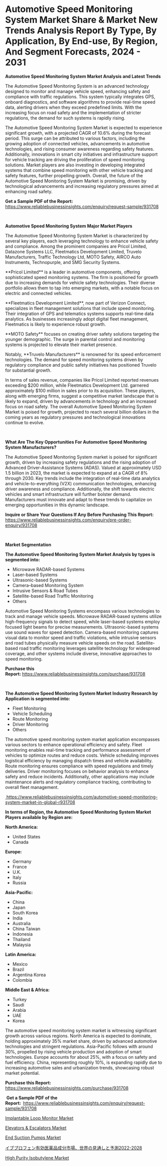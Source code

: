 <p><h1>Automotive Speed Monitoring System Market Share & Market New Trends Analysis Report By Type, By Application, By End-use, By Region, And Segment Forecasts, 2024 - 2031</h1></p><p><strong>Automotive Speed Monitoring System Market Analysis and Latest Trends</strong></p>
<p><p>The Automotive Speed Monitoring System is an advanced technology designed to monitor and manage vehicle speed, enhancing safety and compliance with traffic regulations. This system typically integrates GPS, onboard diagnostics, and software algorithms to provide real-time speed data, alerting drivers when they exceed predefined limits. With the increasing focus on road safety and the implementation of stricter regulations, the demand for such systems is rapidly rising.</p><p>The Automotive Speed Monitoring System Market is expected to experience significant growth, with a projected CAGR of 10.6% during the forecast period. This surge can be attributed to various factors, including the growing adoption of connected vehicles, advancements in automotive technologies, and rising consumer awareness regarding safety features. Additionally, innovations in smart city initiatives and infrastructure support for vehicle tracking are driving the proliferation of speed monitoring solutions. Market players are also investing in developing integrated systems that combine speed monitoring with other vehicle tracking and safety features, further propelling growth. Overall, the future of the Automotive Speed Monitoring System Market is promising, driven by technological advancements and increasing regulatory pressures aimed at enhancing road safety.</p></p>
<p><strong>Get a Sample PDF of the Report:&nbsp;</strong> <a href="https://www.reliablebusinessinsights.com/enquiry/request-sample/931708">https://www.reliablebusinessinsights.com/enquiry/request-sample/931708</a></p>
<p>&nbsp;</p>
<p><strong>Automotive Speed Monitoring System Major Market Players</strong></p>
<p><p>The Automotive Speed Monitoring System Market is characterized by several key players, each leveraging technology to enhance vehicle safety and compliance. Among the prominent companies are Pricol Limited, Datazone Systems LLC, Fleetmatics Development Limited, Truvelo Manufacturers, Traffic Technology Ltd, MOTO Safety, AIRCO Auto Instruments, Technopurple, and SMG Security Systems.</p><p>**Pricol Limited** is a leader in automotive components, offering sophisticated speed monitoring systems. The firm is positioned for growth due to increasing demands for vehicle safety technologies. Their diverse portfolio allows them to tap into emerging markets, with a notable focus on electric and connected vehicles.</p><p>**Fleetmatics Development Limited**, now part of Verizon Connect, specializes in fleet management solutions that include speed monitoring. Their integration of GPS and telematics systems supports real-time data analytics. As businesses increasingly adopt digital fleet management, Fleetmatics is likely to experience robust growth.</p><p>**MOTO Safety** focuses on creating driver safety solutions targeting the younger demographic. The surge in parental control and monitoring systems is projected to elevate their market presence. </p><p>Notably, **Truvelo Manufacturers** is renowned for its speed enforcement technologies. The demand for speed monitoring systems driven by regulatory compliance and public safety initiatives has positioned Truvelo for substantial growth.</p><p>In terms of sales revenue, companies like Pricol Limited reported revenues exceeding $200 million, while Fleetmatics Development Ltd. garnered approximately $100 million in sales prior to its acquisition. These players, along with emerging firms, suggest a competitive market landscape that is likely to expand, driven by advancements in technology and an increased focus on road safety. The overall Automotive Speed Monitoring System Market is poised for growth, projected to reach several billion dollars in the coming years as regulatory pressures and technological innovations continue to evolve.</p></p>
<p>&nbsp;</p>
<p><strong>What Are The Key Opportunities For Automotive Speed Monitoring System Manufacturers?</strong></p>
<p><p>The Automotive Speed Monitoring System market is poised for significant growth, driven by increasing safety regulations and the rising adoption of Advanced Driver-Assistance Systems (ADAS). Valued at approximately USD 1.5 billion in 2023, the market is expected to expand at a CAGR of 8% through 2030. Key trends include the integration of real-time data analytics and vehicle-to-everything (V2X) communication technologies, enhancing driver awareness and compliance. Additionally, the shift towards electric vehicles and smart infrastructure will further bolster demand. Manufacturers must innovate and adapt to these trends to capitalize on emerging opportunities in this dynamic landscape.</p></p>
<p><strong>Inquire or Share Your Questions If Any Before Purchasing This Report:</strong> <a href="https://www.reliablebusinessinsights.com/enquiry/pre-order-enquiry/931708">https://www.reliablebusinessinsights.com/enquiry/pre-order-enquiry/931708</a></p>
<p>&nbsp;</p>
<p><strong>Market Segmentation</strong></p>
<p><strong>The Automotive Speed Monitoring System Market Analysis by types is segmented into:</strong></p>
<p><ul><li>Microwave RADAR-based Systems</li><li>Laser-based Systems</li><li>Ultrasonic-based Systems</li><li>Camera–based Monitoring System</li><li>Intrusive Sensors & Road Tubes</li><li>Satellite-based Road Traffic Monitoring</li><li>Others</li></ul></p>
<p><p>Automotive Speed Monitoring Systems encompass various technologies to track and manage vehicle speeds. Microwave RADAR-based systems utilize high-frequency signals to detect speed, while laser-based systems employ focused light beams for precise measurements. Ultrasonic-based systems use sound waves for speed detection. Camera-based monitoring captures visual data to monitor speed and traffic violations, while intrusive sensors and road tubes physically measure vehicle speeds on the road. Satellite-based road traffic monitoring leverages satellite technology for widespread coverage, and other systems include diverse, innovative approaches to speed monitoring.</p></p>
<p><strong>Purchase this Report:&nbsp;</strong><a href="https://www.reliablebusinessinsights.com/purchase/931708">https://www.reliablebusinessinsights.com/purchase/931708</a></p>
<p>&nbsp;</p>
<p><strong>The Automotive Speed Monitoring System Market Industry Research by Application is segmented into:</strong></p>
<p><ul><li>Fleet Monitoring</li><li>Vehicle Scheduling</li><li>Route Monitoring</li><li>Driver Monitoring</li><li>Others</li></ul></p>
<p><p>The automotive speed monitoring system market application encompasses various sectors to enhance operational efficiency and safety. Fleet monitoring enables real-time tracking and performance assessment of vehicles to optimize routes and reduce costs. Vehicle scheduling improves logistical efficiency by managing dispatch times and vehicle availability. Route monitoring ensures compliance with speed regulations and timely deliveries. Driver monitoring focuses on behavior analysis to enhance safety and reduce incidents. Additionally, other applications may include maintenance alerts and regulatory compliance tracking, contributing to overall fleet management.</p></p>
<p><a href="https://www.reliablebusinessinsights.com/automotive-speed-monitoring-system-market-in-global-r931708">&nbsp;https://www.reliablebusinessinsights.com/automotive-speed-monitoring-system-market-in-global-r931708</a></p>
<p><strong>In terms of Region, the Automotive Speed Monitoring System Market Players available by Region are:</strong></p>
<p>
    <p> <strong> North America: </strong>
        <ul>
            <li>United States</li>
            <li>Canada</li>
        </ul>
        </p> 
    <p> <strong> Europe: </strong>
        <ul>
            <li>Germany</li>
            <li>France</li>
            <li>U.K.</li>
            <li>Italy</li>
            <li>Russia</li>
        </ul>
        </p> 
    <p> <strong> Asia-Pacific: </strong>
        <ul>
            <li>China</li>
            <li>Japan</li>
            <li>South Korea</li>
            <li>India</li>
            <li>Australia</li>
            <li>China Taiwan</li>
            <li>Indonesia</li>
            <li>Thailand</li>
            <li>Malaysia</li>
        </ul>
        </p> 
    <p> <strong> Latin America: </strong>
        <ul>
            <li>Mexico</li>
            <li>Brazil</li>
            <li>Argentina Korea</li>
            <li>Colombia</li>
        </ul>
        </p> 
    <p> <strong> Middle East & Africa: </strong>
        <ul>
            <li>Turkey</li>
            <li>Saudi</li>
            <li>Arabia</li>
            <li>UAE</li>
            <li>Korea</li>
        </ul>
    </p>
    </p>
<p><p>The automotive speed monitoring system market is witnessing significant growth across various regions. North America is expected to dominate, holding approximately 35% market share, driven by advanced automotive technologies and stringent regulations. Asia-Pacific follows with around 30%, propelled by rising vehicle production and adoption of smart technologies. Europe accounts for about 25%, with a focus on safety and fuel efficiency. China, representing roughly 10%, is expanding rapidly due to increasing automotive sales and urbanization trends, showcasing robust market potential.</p></p>
<p><strong>Purchase this Report: </strong><a href="https://www.reliablebusinessinsights.com/purchase/931708">https://www.reliablebusinessinsights.com/purchase/931708</a></p>
<p>&nbsp;<strong>Get a Sample PDF of the Report:&nbsp;&nbsp;</strong><a href="https://www.reliablebusinessinsights.com/enquiry/request-sample/931708">https://www.reliablebusinessinsights.com/enquiry/request-sample/931708</a></p>
<p><strong></strong></p>
<p><p><a href="https://www.linkedin.com/pulse/implantable-loop-monitor-market-outlook-share-analysis-gilie?trackingId=src3ymMoTa2V1Rum84fqPw%3D%3D">Implantable Loop Monitor Market</a></p><p><a href="https://medium.com/@patricbguth07/the-elevators-escalators-market-insights-report-offers-an-in-depth-and-thorough-analysis-of-the-4dd31b9a70ae">Elevators & Escalators Market</a></p><p><a href="https://medium.com/@patricbguth07/what-is-end-suction-pumps-market-80a952524546">End Suction Pumps Market</a></p><p><a href="https://medium.com/@novastamm2023/ibuprofen-active-pharmaceutical-ingredient-market-global-outlook-and-forecast-2022-2028-a30473dc1f1b">イブプロフェン有効医薬品成分市場、世界の見通しと予測2022-2028</a></p><p><a href="https://issuu.com/reportprime-2/docs/high-purity-isobutylene-market-size_3c52fe16ef9ecc">High Purity Isobutylene Market</a></p></p>